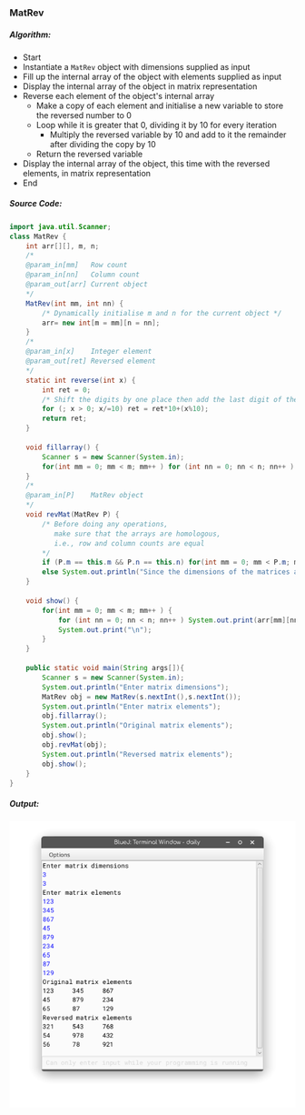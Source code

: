 ### MatRev

##### Algorithm:

* Start
* Instantiate a `MatRev` object with dimensions supplied as input
* Fill up the internal array of the object with elements supplied as input
* Display the internal array of the object in matrix representation
* Reverse each element of the object's internal array
  * Make a copy of each element and initialise a new variable to store the reversed number to 0
  * Loop while it is greater that 0, dividing it by 10 for every iteration
    * Multiply the reversed variable by 10 and add to it the remainder after dividing the copy by 10
  * Return the reversed variable
* Display the internal array of the object, this time with the reversed elements, in matrix representation
* End

##### Source Code:

```java
import java.util.Scanner;
class MatRev {
    int arr[][], m, n;
    /*
    @param_in[mm]	Row count
    @param_in[nn]	Column count
    @param_out[arr]	Current object
    */
    MatRev(int mm, int nn) {
        /* Dynamically initialise m and n for the current object */
        arr= new int[m = mm][n = nn];
    }
	/*
    @param_in[x]	Integer element
    @param_out[ret]	Reversed element
    */
    static int reverse(int x) {
        int ret = 0;
        /* Shift the digits by one place then add the last digit of the original */
        for (; x > 0; x/=10) ret = ret*10+(x%10);
        return ret;
    }

    void fillarray() {
        Scanner s = new Scanner(System.in);
        for(int mm = 0; mm < m; mm++ ) for (int nn = 0; nn < n; nn++ ) arr[mm][nn] = s.nextInt();
    }
	/*
    @param_in[P]	MatRev object
    */
    void revMat(MatRev P) {
        /* Before doing any operations,
           make sure that the arrays are homologous,
           i.e., row and column counts are equal
        */
        if (P.m == this.m && P.n == this.n) for(int mm = 0; mm < P.m; mm++ ) for (int nn = 0; nn < P.n; nn++ ) arr[mm][nn] = reverse(P.arr[mm][nn]);
        else System.out.println("Since the dimensions of the matrices aren't the same,\nthe reversed elements can't be stored in the current object.\nHalting!");        
    }

    void show() {
        for(int mm = 0; mm < m; mm++ ) {
            for (int nn = 0; nn < n; nn++ ) System.out.print(arr[mm][nn]+"\t");
            System.out.print("\n");
        }
    }

    public static void main(String args[]){
        Scanner s = new Scanner(System.in);
        System.out.println("Enter matrix dimensions");        
        MatRev obj = new MatRev(s.nextInt(),s.nextInt());
        System.out.println("Enter matrix elements");
        obj.fillarray();
        System.out.println("Original matrix elements");
        obj.show();
        obj.revMat(obj);
        System.out.println("Reversed matrix elements");
        obj.show();
    }
}
```

##### Output:

![](out.png)